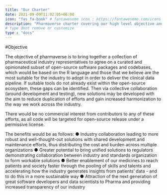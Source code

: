```yaml
---
title: "Our Charter"
date: 2021-09-09T11:02:05+06:00
icon: "fas fa-book" # fontawesome icon : https://fontawesome.com/icons
description: "Pharmaverse charter covering our high level objective and scope, along with recommendations for new pharmaverse collaborations around areas such as development, testing and governance."
# type dont remove or customize
type : "docs"
---
```


#Objective

The objective of pharmaverse is to bring together a collection of pharmaceutical industry representatives to agree on a curated and opinionated subset of open-source software packages and codebases, which would be based on the R language and those that we believe are the most suitable for the industry to adopt in order to deliver the clinical data pipeline. If suitable tools do not already exist within the open-source ecosystem, these gaps can be identified. Then via collective collaboration (around development and testing), new solutions may be developed with the aim to reduce duplication of efforts and gain increased harmonization to the way we work across the industry.

There would be no commercial interest from contributors to any of these efforts, as all code will be targeted for open-source release under a permissive license.

The benefits would be as follows:
●	Industry collaboration leading to more robust and well-thought-out solutions with shared development and maintenance efforts, thus distributing the cost and burden across multiple organizations
●	Greater potential to bring unified solutions to regulators demonstrating collaboration between industry and standards organization to form workable solutions
●	Better enablement of our medicines to reach patients and society faster through the pooling of skills and talents and accelerating how the industry generates insights from patients’ data - and to do this in a more sustainable way
●	Attraction of the next generation of great software developers and data scientists to Pharma and providing increased transparency of our industry 
